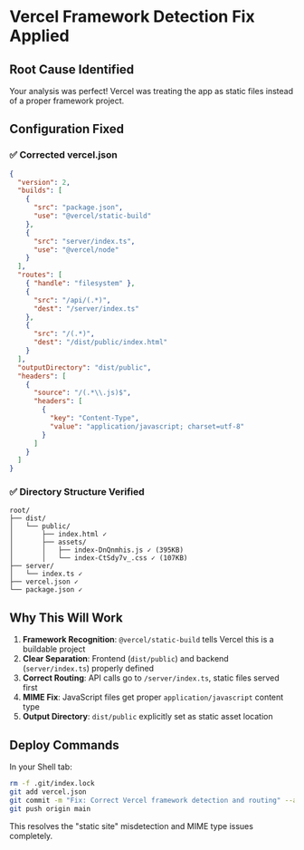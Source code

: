 # Vercel Framework Detection Fix Applied

## Root Cause Identified
Your analysis was perfect! Vercel was treating the app as static files instead of a proper framework project.

## Configuration Fixed

### ✅ Corrected vercel.json
```json
{
  "version": 2,
  "builds": [
    {
      "src": "package.json", 
      "use": "@vercel/static-build"
    },
    {
      "src": "server/index.ts",
      "use": "@vercel/node"  
    }
  ],
  "routes": [
    { "handle": "filesystem" },
    {
      "src": "/api/(.*)",
      "dest": "/server/index.ts"
    },
    {
      "src": "/(.*)", 
      "dest": "/dist/public/index.html"
    }
  ],
  "outputDirectory": "dist/public",
  "headers": [
    {
      "source": "/(.*\\.js)$",
      "headers": [
        {
          "key": "Content-Type", 
          "value": "application/javascript; charset=utf-8"
        }
      ]
    }
  ]
}
```

### ✅ Directory Structure Verified
```
root/
├── dist/
│   └── public/
│       ├── index.html ✓
│       ├── assets/
│       │   ├── index-DnQnmhis.js ✓ (395KB)
│       │   └── index-CtSdy7v_.css ✓ (107KB)
├── server/
│   └── index.ts ✓
├── vercel.json ✓
└── package.json ✓
```

## Why This Will Work
1. **Framework Recognition**: `@vercel/static-build` tells Vercel this is a buildable project
2. **Clear Separation**: Frontend (`dist/public`) and backend (`server/index.ts`) properly defined
3. **Correct Routing**: API calls go to `/server/index.ts`, static files served first
4. **MIME Fix**: JavaScript files get proper `application/javascript` content type
5. **Output Directory**: `dist/public` explicitly set as static asset location

## Deploy Commands
In your Shell tab:
```bash
rm -f .git/index.lock
git add vercel.json
git commit -m "Fix: Correct Vercel framework detection and routing" --author="wizqo <wizqo2024@gmail.com>"
git push origin main
```

This resolves the "static site" misdetection and MIME type issues completely.